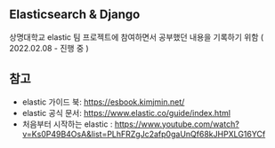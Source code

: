 ## Elasticsearch & Django 
상명대학교 elastic 팀 프로젝트에 참여하면서 공부했던 내용을 기록하기 위함 ( 2022.02.08 - 진행 중 )

## 참고 
- elastic 가이드 북: https://esbook.kimjmin.net/
- elastic 공식 문서: https://www.elastic.co/guide/index.html
- 처음부터 시작하는 elastic : https://www.youtube.com/watch?v=Ks0P49B4OsA&list=PLhFRZgJc2afp0gaUnQf68kJHPXLG16YCf
